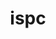 ---
title: "ispc"
layout: cache
categories: [package, develop-2025-03-02]
meta: {"compilers": ["gcc@=11.1.0"], "num_specs": 1, "num_specs_by_stack": {"data-vis-sdk": 1, "root": 1}, "oss": ["ubuntu20.04"], "platforms": ["linux"], "stacks": ["data-vis-sdk", "root"], "targets": ["x86_64_v3"], "versions": ["1.24.0"]}
spec_details: [{"compiler": "gcc@=11.1.0", "hash": "symx5zjuxvzmkd436hps6ss6bokb35yj", "os": "ubuntu20.04", "platform": "linux", "size": "-", "stacks": ["data-vis-sdk", "root"], "target": "x86_64_v3", "variants": ["build_system=cmake", "build_type=Release", "generator=make", "~ipo"], "versions": ["1.24.0"]}]
---